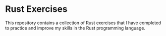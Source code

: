 # Rust Exercises

This repository contains a collection of Rust exercises that I have completed to practice and improve my skills in the Rust programming language.
